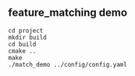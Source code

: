## feature_matching demo
```
cd project
mkdir build
cd build
cmake ..
make
./match_demo ../config/config.yaml
```
